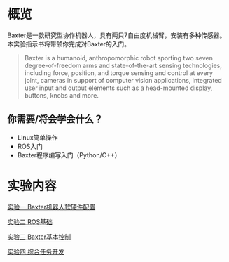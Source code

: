 # 概览
Baxter是一款研究型协作机器人，具有两只7自由度机械臂，安装有多种传感器。本实验指示书将带领你完成对Baxter的入门。

>Baxter is a humanoid, anthropomorphic robot sporting two seven degree-of-freedom arms and state-of-the-art sensing technologies, including force, position, and torque sensing and control at every joint, cameras in support of computer vision applications, integrated user input and output elements such as a head-mounted display, buttons, knobs and more.

## 你需要/将会学会什么？
* Linux简单操作
* ROS入门
* Baxter程序编写入门（Python/C++）

# 实验内容
[实验一 Baxter机器人软硬件配置](https://github.com/RLi43/Baxter-Experimental-Guide/wiki/%E5%AE%9E%E9%AA%8C%E4%B8%80-Baxter%E6%9C%BA%E5%99%A8%E4%BA%BA%E8%BD%AF%E7%A1%AC%E4%BB%B6%E9%85%8D%E7%BD%AE)

[实验二 ROS基础](https://github.com/RLi43/Baxter-Experimental-Guide/wiki/%E5%AE%9E%E9%AA%8C%E4%BA%8C-ROS%E5%9F%BA%E7%A1%80)

[实验三 Baxter基本控制](https://github.com/RLi43/Baxter-Experimental-Guide/wiki/%E5%AE%9E%E9%AA%8C%E4%B8%89-Baxter%E5%9F%BA%E6%9C%AC%E6%8E%A7%E5%88%B6)

[实验四 综合任务开发](https://github.com/RLi43/Baxter-Experimental-Guide/wiki/%E5%AE%9E%E9%AA%8C%E5%9B%9B-%E7%BB%BC%E5%90%88%E4%BB%BB%E5%8A%A1%E5%BC%80%E5%8F%91)
